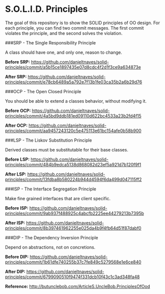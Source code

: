 # S.O.L.I.D. Principles

The goal of this repository is to show the SOLID principles of OO design. For each principle, you can find two commit messages. The first commit violates the principle, and the second solves the violation. 

###SRP - The Single Responsibility Principle	

A class should have one, and only one, reason to change.

**Before SRP:** https://github.com/danieltnaves/solid-principles/commit/a5b15ce1897435e07d8cdc4f2d1f3ce9a634873e

**After SRP:** https://github.com/danieltnaves/solid-principles/commit/e78cb6489a5a792e7f13b1fe03ca35b2a6b29d76 

###OCP - The Open Closed Principle
	
You should be able to extend a classes behavior, without modifying it.

**Before OCP:** https://github.com/danieltnaves/solid-principles/commit/4a5bd9ddb181ed09110d622bc4533a23b2fd4f15

**After OCP:** https://github.com/danieltnaves/solid-principles/commit/aa9457243120c5e475113e61bc154afe0b58b900

###LSP - The Liskov Substitution Principle

Derived classes must be substitutable for their base classes.

**Before LSP:** https://github.com/danieltnaves/solid-principles/commit/484b9edca5138d868082d23ef5a921d7b120f9f1

**After LSP:** https://github.com/danieltnaves/solid-principles/commit/13fdba8b580224b944d4594f6da499d047115ff2

###ISP - The Interface Segregation Principle	

Make fine grained interfaces that are client specific.

**Before ISP:** https://github.com/danieltnaves/solid-principles/commit/9ab937f488925c4abcfb2225ee44279213b7395b

**After ISP:** https://github.com/danieltnaves/solid-principles/commit/8b397461962255e025da4b9f4fb64d51f87dabf0

###DIP - The Dependency Inversion Principle	

Depend on abstractions, not on concretions.

**Before DIP:** https://github.com/danieltnaves/solid-principles/commit/1b61dfe740255b37c7fe849c5279568e1e6ce840

**After DIP:** https://github.com/danieltnaves/solid-principles/commit/6799090510f9474f331dcb10f43c1c3ad348fa48

**Reference:** http://butunclebob.com/ArticleS.UncleBob.PrinciplesOfOod
